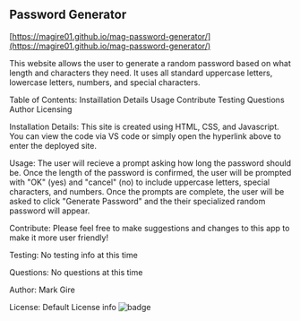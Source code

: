 <h2>Password Generator</h2> 

[https://magire01.github.io/mag-password-generator/](https://magire01.github.io/mag-password-generator/)

<p>This website allows the user to generate a random password based on what length and characters they need. It uses all standard uppercase letters, lowercase letters, numbers, and special characters.</p>

 Table of Contents:
   Instaillation Details
   Usage
   Contribute
   Testing
   Questions
   Author
   Licensing 
 
 Installation Details: 
 This site is created using HTML, CSS, and Javascript. You can view the code via VS code or simply open the hyperlink above to enter the deployed site. 

 Usage:
 The user will recieve a prompt asking how long the password should be. Once the length of the password is confirmed, the user will be prompted with "OK" (yes) and "cancel" (no) to include uppercase letters, special characters, and numbers. Once the prompts are complete, the user will be asked to click "Generate Password" and the their specialized random password will appear. 

 Contribute:
 Please feel free to make suggestions and changes to this app to make it more user friendly!

 Testing:
 No testing info at this time

 Questions:
 No questions at this time 


Author: Mark Gire

License: Default License info 
 ![badge](https://img.shields.io/badge/license-MG-brightgreen) 